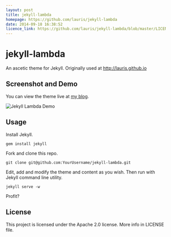 ```yaml
---
layout: post
title: jekyll-lambda
homepage: https://github.com/lauris/jekyll-lambda
date: 2014-09-18 16:38:52
licence_link: https://github.com/lauris/jekyll-lambda/blob/master/LICENSE
---
```

jekyll-lambda
=============

An ascetic theme for Jekyll. Originally used at http://lauris.github.io

## Screenshot and Demo

You can view the theme live at [my blog](http://lauris.github.io).

![Jekyll Lambda Demo](https://raw.githubusercontent.com/lauris/jekyll-lambda/master/images/screenshot.png)

## Usage

Install Jekyll.

```
gem install jekyll
```

Fork and clone this repo.

```
git clone git@github.com:YourUsername/jekyll-lambda.git
```

Edit, add and modify the theme and content as you wish. Then run with Jekyll command line utility.

```
jekyll serve -w
```

Profit?

## License

This project is licensed under the Apache 2.0 license. More info in LICENSE file.

